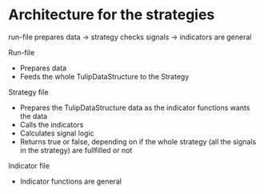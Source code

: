 # Architecture for the strategies

run-file prepares data -> strategy checks signals -> indicators are general

Run-file

- Prepares data
- Feeds the whole TulipDataStructure to the Strategy

Strategy file

- Prepares the TulipDataStructure data as the indicator functions wants the data
- Calls the indicators
- Calculates signal logic
- Returns true or false, depending on if the whole strategy (all the signals in the strategy) are fullfilled or not

Indicator file

- Indicator functions are general
